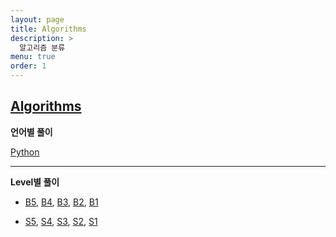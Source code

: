 ```yaml
---
layout: page
title: Algorithms
description: >
  알고리즘 분류
menu: true
order: 1
---
```


## [Algorithms](/category/beakjoon/)


**언어별 풀이**

[Python](/tag/python/) 
<!-- [Java](/tag/java/), -->

---

**Level별 풀이**

* [B5](/tag/b5/), [B4](/tag/b4/), [B3](/tag/b3/), [B2](/tag/b2/), [B1](/tag/b1/)

* [S5](/tag/s5/), [S4](/tag/s4/), [S3](/tag/s3/), [S2](/tag/s2/), [S1](/tag/s1/)

<!-- TODO: 문제 추가 후 리스트가 뜨면 추가할 것-->
<!-- * [G5](/tag/g5/), [G4](/tag/g4/), [G3](/tag/g3/), [G2](/tag/g2/), [G1](/tag/g1/) -->

<!-- * [P5](/tag/p5/), [P4](/tag/p4/), [P3](/tag/p3/), [P2](/tag/p2/), [P1](/tag/p1/) -->
  